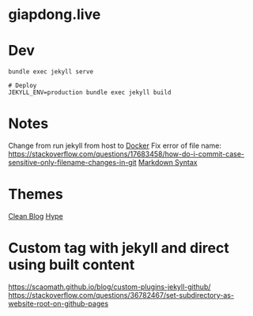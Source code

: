 # giapdong.live

# Dev

```
bundle exec jekyll serve

# Deploy
JEKYLL_ENV=production bundle exec jekyll build

```

# Notes

Change from run jekyll from host to [Docker](https://ddewaele.github.io/running-jekyll-in-docker/)
Fix error of file name: https://stackoverflow.com/questions/17683458/how-do-i-commit-case-sensitive-only-filename-changes-in-git
[Markdown Syntax](https://www.markdownguide.org/tools/jekyll/)



# Themes
[Clean Blog](https://jekyllthemes.io/theme/startbootstrap-clean-blog-jekyll)
[Hype](https://jekyllthemes.io/theme/hyde)


# Custom tag with jekyll and direct using built content
https://scaomath.github.io/blog/custom-plugins-jekyll-github/
https://stackoverflow.com/questions/36782467/set-subdirectory-as-website-root-on-github-pages
